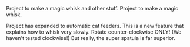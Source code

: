 Project to make a magic whisk and other stuff.
Project to make a magic whisk.

Project has expanded to automatic cat feeders.
This is a new feature that explains how to whisk very slowly. 
Rotate counter-clockwise ONLY! (We haven't tested clockwise!)
But really, the super spatula is far superior.
